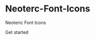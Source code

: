 <link rel="stylesheet" href="css/style.css">

# Neoterc-Font-Icons
Neoteric Font Icons

Get started
<sapn class="ni ni-icon-code icon-s2"></span><code>
<link rel="stylesheet" href="<path>/css/style.css">
</code>
